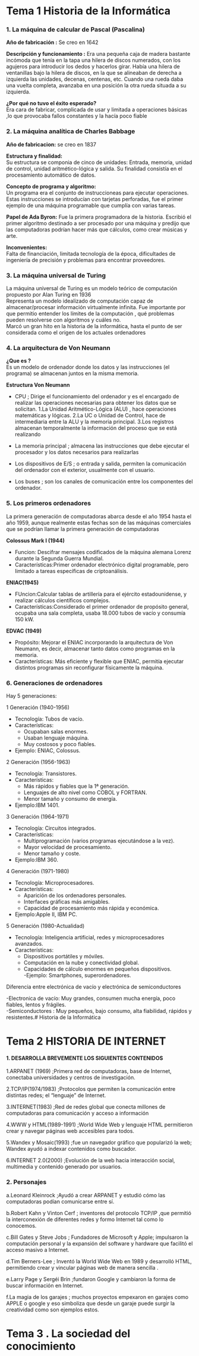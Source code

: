 #  Tema 1 Historia de la Informática

### **1. La máquina de calcular de Pascal (Pascalina)**

**Año de fabricación :** Se creo en 1642  

**Descripción y funcionamiento :** 
Era una pequeña caja de madera bastante incómoda que tenía en la tapa una hilera de discos numerados, con los agujeros para introducir los dedos y hacerlos girar. Había una hilera de ventanillas bajo la hilera de discos, en la que se alineaban de derecha a izquierda las unidades, decenas, centenas, etc.
Cuando una rueda daba una vuelta completa, avanzaba en una posición la otra rueda situada a su izquierda.  

**¿Por qué no tuvo el éxito esperado?**  
Era cara de fabricar, complicada de usar y limitada a operaciones básicas ,lo que provocaba fallos constantes y la hacía poco fiable


### **2. La máquina analítica de Charles Babbage**

**Año de fabricacion:** se creo en 1837

**Estructura y finalidad:**  
Su estructura se componia de cinco de unidades: Entrada, memoria, unidad de control, unidad aritmético-lógica y salida. Su finalidad consistía en el procesamiento automático de datos.

**Concepto de programa y algoritmo:**  
Un programa era el conjunto de instruccioneas para ejecutar operaciones.
Estas instrucciones se introducían con tarjetas perforadas, fue el primer ejemplo de una máquina programable que cumplía con varias tareas.

**Papel de Ada Byron:**
Fue la primera programadora de la historia. Escribió el primer algoritmo destinado a ser procesado por una máquina y predijo que las computadoras podrían hacer más que cálculos, como crear músicas y arte.

**Inconvenientes:**  
Falta de financiación, limitada tecnología de la época, dificultades de ingeniería de precisión y problemas para encontrar proveedores.

### **3. La máquina universal de Turing**  

La máquina universal de Turing es un modelo teórico de computación propuesto por Alan Turing en 1936  
Representa un modelo idealizado de computación capaz de almacenar/procesar información virtualmente infinita. Fue importante por que permitio entender los límites de la computación , qué problemas pueden resolverse con algoritmos y cuáles no.  
Marcó un gran hito en la historia de la informática, hasta el punto de ser considerada como el origen de los actuales ordenadores

### **4. La arquitectura de Von Neumann**  

**¿Que es ?**  
Es un modelo de ordenador donde los datos y las instrucciones (el programa) se almacenan juntos en la misma memoria.  

**Estructura Von Neumann**
- CPU ; Dirige el funcionamiento del ordenador y es el encargado de realizar las operaciones necesarias para obtener los datos que se solicitan.
  1.La Unidad Aritmético-Lógica (ALU) , hace operaciones matemáticas y lógicas.
  2.La UC o Unidad de Control, hace de intermediaria entre la ALU y la memoria principal.
  3.Los registros almacenan temporalmente la información del proceso que se está realizando
  
- La memoria principal ; almacena las instrucciones que debe ejecutar el procesador y los datos necesarios para realizarlas
- Los dispositivos de E/S ; o entrada y salida, permiten la comunicación del ordenador con el exterior, usualmente con el usuario.
- Los buses ; son los canales de comunicación entre los componentes del ordenador.

### **5. Los primeros ordenadores**   

La primera generación de computadoras abarca desde el año 1954 hasta el año 1959, aunque realmente estas fechas son de las máquinas comerciales que se podrían llamar la primera generación de computadoras

**Colossus Mark I (1944)** 
- Funcion: Descifrar mensajes codificados de la máquina alemana Lorenz durante la Segunda Guerra Mundial.  
- Características:Primer ordenador electrónico digital programable, pero limitado a tareas específicas de criptoanálisis.
  
**ENIAC(1945)**
- FUncion:Calcular tablas de artillería para el ejército estadounidense, y realizar cálculos científicos complejos.  
- Características:Considerado el primer ordenador de propósito general, ocupaba una sala completa, usaba 18.000 tubos de vacío y consumía 150 kW.
  
**EDVAC (1949)**  
- Propósito: Mejorar el ENIAC incorporando la arquitectura de Von Neumann, es decir, almacenar tanto datos como programas en la memoria.  
- Características: Más eficiente y flexible que ENIAC, permitía ejecutar distintos programas sin reconfigurar físicamente la máquina.

### **6. Generaciones de ordenadores**
Hay 5 generaciones:  

1 Generación (1940-1956)  
- Tecnología: Tubos de vacío.  
- Características: 
  - Ocupaban salas enormes.  
  - Usaban lenguaje máquina.  
  - Muy costosos y poco fiables.  
- Ejemplo: ENIAC, Colossus.
  
2 Generación (1956-1963)  
- Tecnología: Transistores.  
- Características: 
  - Más rápidos y fiables que la 1ª generación.  
  - Lenguajes de alto nivel como COBOL y FORTRAN.  
  - Menor tamaño y consumo de energía.  
- Ejemplo:IBM 1401.  

3 Generación (1964-1971)  
- Tecnología: Circuitos integrados.  
- Características:  
  - Multiprogramación (varios programas ejecutándose a la vez).  
  - Mayor velocidad de procesamiento.  
  - Menor tamaño y coste.  
- Ejemplo:IBM 360.
  
4 Generación (1971-1980)  
- Tecnología: Microprocesadores.  
- Características:  
  - Aparición de los ordenadores personales.  
  - Interfaces gráficas más amigables.  
  - Capacidad de procesamiento más rápida y económica.  
- Ejemplo:Apple II, IBM PC.  

5 Generación (1980-Actualidad)  
- Tecnología: Inteligencia artificial, redes y microprocesadores avanzados.  
- Características:  
  - Dispositivos portátiles y móviles.  
  - Computación en la nube y conectividad global.  
  - Capacidades de cálculo enormes en pequeños dispositivos.  
-Ejemplo: Smartphones, superordenadores.

Diferencia entre electrónica de vacío y electrónica de semiconductores

-Electronica de vacío: Muy grandes, consumen mucha energía, poco fiables, lentos y frágiles.  
-Semiconductores : Muy pequeños, bajo consumo, alta fiabilidad, rápidos y resistentes.#  Historia de la Informática

# Tema 2 HISTORIA DE INTERNET
#### **1. DESARROLLA BREVEMENTE LOS SIGUIENTES CONTENIDOS**   

1.ARPANET (1969) ;Primera red de computadoras, base de Internet, conectaba universidades y centros de investigación. 

2.TCP/IP(1974/1983) ;Protocolos que permiten la comunicación entre distintas redes; el “lenguaje” de Internet.  

3.INTERNET(1983) ;Red de redes global que conecta millones de computadoras para comunicación y acceso a información  

4.WWW y HTML(1989-1991) ;World Wide Web y lenguaje HTML permitieron crear y navegar páginas web accesibles para todos.  

5.Wandex y Mosaic(1993) ;fue un navegador gráfico que popularizó la web; Wandex ayudó a indexar contenidos como buscador.  

6.INTERNET 2.0(2000) ;Evolución de la web hacia interacción social, multimedia y contenido generado por usuarios.  

### **2. Personajes**  

a.Leonard Kleinrock  ;Ayudó a crear ARPANET y estudió cómo las computadoras podían comunicarse entre sí.

b.Robert Kahn y Vinton Cerf ; inventores del protocolo TCP/IP ,que permitió la interconexión de diferentes redes y formo Internet tal como lo conocemos. 

c.Bill Gates y Steve Jobs  ; Fundadores de Microsoft y Apple; impulsaron la computación personal y la expansión del software y hardware que facilitó el acceso masivo a Internet.

d.Tim Berners-Lee ; Inventó la World Wide Web en 1989 y desarrolló HTML, permitiendo crear y vincular páginas web de manera sencilla .

e.Larry Page y Sergéi Brin ;fundaron Google y cambiaron la forma de buscar información en Internet.

f.La magia de los garajes ; muchos proyectos empexaron en garajes como APPLE o google y eso simboliza que desde un garaje puede surgir la creatividad como son ejemplos estos. 
# Tema 3 . La sociedad del conocimiento 


